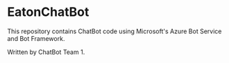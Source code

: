 # EatonChatBot

This repository contains ChatBot code using Microsoft's Azure Bot Service and Bot Framework.

Written by ChatBot Team 1.